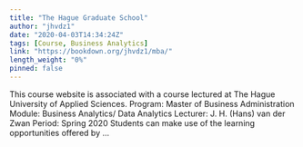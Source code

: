 ```yaml
---
title: "The Hague Graduate School"
author: "jhvdz1"
date: "2020-04-03T14:34:24Z"
tags: [Course, Business Analytics]
link: "https://bookdown.org/jhvdz1/mba/"
length_weight: "0%"
pinned: false
---
```


This course website is associated with a course lectured at The Hague University of Applied Sciences. Program: Master of Business Administration Module: Business Analytics/ Data Analytics Lecturer: J. H. (Hans) van der Zwan Period: Spring 2020 Students can make use of the learning opportunities offered by ...
